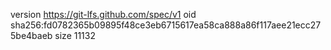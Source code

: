 version https://git-lfs.github.com/spec/v1
oid sha256:fd0782365b09895f48ce3eb6715617ea58ca888a86f117aee21ecc275be4baeb
size 11132
